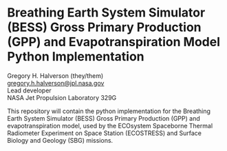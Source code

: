 # Breathing Earth System Simulator (BESS) Gross Primary Production (GPP) and Evapotranspiration Model Python Implementation

Gregory H. Halverson (they/them)<br>
[gregory.h.halverson@jpl.nasa.gov](mailto:gregory.h.halverson@jpl.nasa.gov)<br>
Lead developer<br>
NASA Jet Propulsion Laboratory 329G

This repository will contain the python implementation for the Breathing Earth System Simulator (BESS) Gross Primary Production (GPP) and evapotranspiration model, used by the ECOsystem Spaceborne Thermal Radiometer Experiment on Space Station (ECOSTRESS) and Surface Biology and Geology (SBG) missions.
